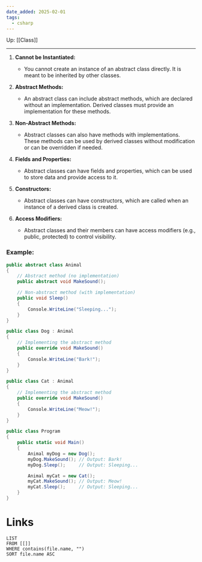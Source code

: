 ```yaml
---
date_added: 2025-02-01
tags:
  - csharp
---
```

Up: [[Class]]
___
 1. **Cannot be Instantiated:**
    
    - You cannot create an instance of an abstract class directly. It is meant to be inherited by other classes.
2. **Abstract Methods:**
    
    - An abstract class can include abstract methods, which are declared without an implementation. Derived classes must provide an implementation for these methods.
3. **Non-Abstract Methods:**
    
    - Abstract classes can also have methods with implementations. These methods can be used by derived classes without modification or can be overridden if needed.
4. **Fields and Properties:**
    
    - Abstract classes can have fields and properties, which can be used to store data and provide access to it.
5. **Constructors:**
    
    - Abstract classes can have constructors, which are called when an instance of a derived class is created.
6. **Access Modifiers:**
    
    - Abstract classes and their members can have access modifiers (e.g., public, protected) to control visibility.

### Example:

```cs
public abstract class Animal
{
    // Abstract method (no implementation)
    public abstract void MakeSound();

    // Non-abstract method (with implementation)
    public void Sleep()
    {
        Console.WriteLine("Sleeping...");
    }
}

public class Dog : Animal
{
    // Implementing the abstract method
    public override void MakeSound()
    {
        Console.WriteLine("Bark!");
    }
}

public class Cat : Animal
{
    // Implementing the abstract method
    public override void MakeSound()
    {
        Console.WriteLine("Meow!");
    }
}

public class Program
{
    public static void Main()
    {
        Animal myDog = new Dog();
        myDog.MakeSound(); // Output: Bark!
        myDog.Sleep();     // Output: Sleeping...

        Animal myCat = new Cat();
        myCat.MakeSound(); // Output: Meow!
        myCat.Sleep();     // Output: Sleeping...
    }
}
```
# Links
```dataview
LIST
FROM [[]]
WHERE contains(file.name, "")
SORT file.name ASC
```
